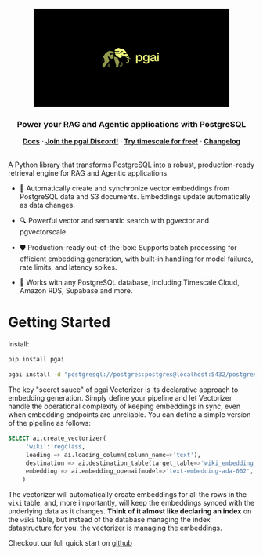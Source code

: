 <p align="center">
    <img height="200" src="https://github.com/timescale/pgai/blob/main/docs/images/pgai_logo.png?raw=true" alt="pgai"/>
</p>

<p></p>
<div align=center>

<h3>Power your RAG and Agentic applications with PostgreSQL</h3>

<div>
  <a href="https://github.com/timescale/pgai/tree/main/docs"><strong>Docs</strong></a> ·
  <a href="https://discord.gg/KRdHVXAmkp"><strong>Join the pgai Discord!</strong></a> ·
  <a href="https://tsdb.co/gh-pgai-signup"><strong>Try timescale for free!</strong></a> ·
  <a href="https://github.com/timescale/pgai/releases"><strong>Changelog</strong></a>
</div>
</div>
<br/>

A Python library that transforms PostgreSQL into a robust, production-ready retrieval engine for RAG and Agentic applications.

- 🔄 Automatically create and synchronize vector embeddings from PostgreSQL data and S3 documents. Embeddings update automatically as data changes.

- 🔍 Powerful vector and semantic search with pgvector and pgvectorscale.

- 🛡️ Production-ready out-of-the-box: Supports batch processing for efficient embedding generation, with built-in handling for model failures, rate limits, and latency spikes.

- 🐘 Works with any PostgreSQL database, including Timescale Cloud, Amazon RDS, Supabase and more.

# Getting Started

Install:

```bash
pip install pgai
```

```bash
pgai install -d "postgresql://postgres:postgres@localhost:5432/postgres"
```

The key "secret sauce" of pgai Vectorizer is its declarative approach to
embedding generation. Simply define your pipeline and let Vectorizer handle the
operational complexity of keeping embeddings in sync, even when embedding
endpoints are unreliable. You can define a simple version of the pipeline as
follows:

```sql
SELECT ai.create_vectorizer(
     'wiki'::regclass,
     loading => ai.loading_column(column_name=>'text'),
     destination => ai.destination_table(target_table=>'wiki_embedding_storage'),
     embedding => ai.embedding_openai(model=>'text-embedding-ada-002', dimensions=>'1536')
    )
```

The vectorizer will automatically create embeddings for all the rows in the
`wiki` table, and, more importantly, will keep the embeddings synced with the
underlying data as it changes.  **Think of it almost like declaring an index** on
the `wiki` table, but instead of the database managing the index datastructure
for you, the vectorizer is managing the embeddings. 

Checkout our full quick start on [github](https://github.com/timescale/pgai#quick-start)
